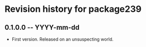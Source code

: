 # Revision history for package239

## 0.1.0.0 -- YYYY-mm-dd

* First version. Released on an unsuspecting world.

